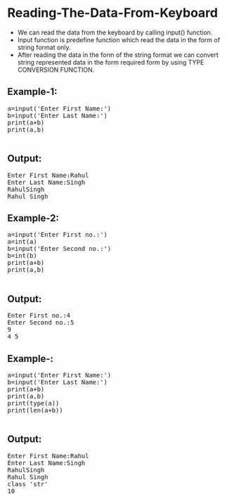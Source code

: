 # Reading-The-Data-From-Keyboard

* We can read the data from the keyboard by calling input() function.
* Input function is predefine function which read the data in the form of string format only.
* After reading the data in the form of the string format we can convert string represented data in the form required form by using TYPE CONVERSION FUNCTION.

## Example-1:
<pre>
a=input('Enter First Name:')
b=input('Enter Last Name:')
print(a+b)
print(a,b)

</pre>

## Output:
<pre>
Enter First Name:Rahul
Enter Last Name:Singh
RahulSingh
Rahul Singh
</pre>

## Example-2:
<pre>
a=input('Enter First no.:')
a=int(a)
b=input('Enter Second no.:')
b=int(b)
print(a+b)
print(a,b)

</pre>

## Output:
<pre>
Enter First no.:4
Enter Second no.:5
9
4 5
</pre>

## Example-:
<pre>
a=input('Enter First Name:')
b=input('Enter Last Name:')
print(a+b)
print(a,b)
print(type(a))
print(len(a+b))

</pre>

## Output:
<pre>
Enter First Name:Rahul
Enter Last Name:Singh
RahulSingh
Rahul Singh
class 'str'
10
</pre>
